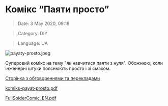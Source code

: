 # Комікс “Паяти просто”

> Date: 3 May 2020, 09:18

> Category: DIY

> Language: UA

![payaty-prosto.jpeg](https://res.craft.do/user/full/b5a256f3-51ff-c8e5-10fe-9343b6a0451d/doc/6E74CED2-84D9-4046-92E7-435DDFA1CCD3/C6DB07F3-7B21-4142-8386-7B77CF42A423_2/mdFl62McHXl2SzIVzh5ZysX2Mxs4LybHAmsvHx7z40Az/payaty-prosto.jpeg)

Суперовий комікс на тему "як навчитися паяти з нуля". Обожнюю, коли інженерні штуки пояснюють просто і зі смаком.

[Сторінка з обговореннями та перекладами](https://mightyohm.com/blog/2011/04/soldering-is-easy-comic-book/)

[komiks-payat-prosto.pdf](https://res.craft.do/user/full/b5a256f3-51ff-c8e5-10fe-9343b6a0451d/D0613A97-18C6-4F1C-8A98-61B8B895CF9A_2/komiks-payat-prosto.pdf)

[FullSolderComic_EN.pdf](https://res.craft.do/user/full/b5a256f3-51ff-c8e5-10fe-9343b6a0451d/32BFE6F3-165A-42FA-9730-BBF16918A0F0_2/FullSolderComic_EN.pdf)

